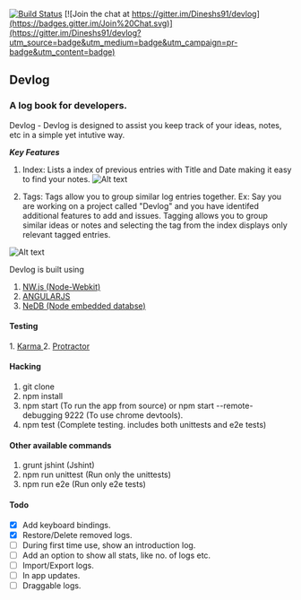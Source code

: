 [![Build Status](https://travis-ci.org/Dineshs91/devlog.svg?branch=master)](https://travis-ci.org/Dineshs91/devlog)
[![Join the chat at https://gitter.im/Dineshs91/devlog](https://badges.gitter.im/Join%20Chat.svg)](https://gitter.im/Dineshs91/devlog?utm_source=badge&utm_medium=badge&utm_campaign=pr-badge&utm_content=badge)

## Devlog
### A log book for developers.

Devlog - Devlog is designed to assist you keep track of your ideas, notes, etc in a simple yet intutive way. 

<b><i> Key Features </i></b>
1. Index: 
Lists a index of previous entries with Title and Date making it easy to find your notes.
![Alt text](https://github.com/satish28/devlog/Loglist.png?raw=true "Sample screenshot") 

2. Tags: 
Tags allow you to group similar log entries together. 
Ex: Say you are working on a project called "Devlog" and you have identifed additional features to add and issues. Tagging allows you to group similar ideas or notes and selecting the tag from the index displays only relevant tagged entries.

![Alt text](https://github.com/satish28/devlog/Tagging.png?raw=true "Sample screenshot") 

Devlog is built using 
1. <a href="https://github.com/nwjs/nw.js/">NW.js (Node-Webkit)</a>
2. <a href="https://angularjs.org/">ANGULARJS</a>
3. <a href="https://github.com/louischatriot/nedb"> NeDB (Node embedded databse)</a> 
<h4>Testing</h4>
1. <a href = "http://karma-runner.github.io/0.12/index.html">Karma </a>
2. <a href = "https://angular.github.io/protractor/#/"> Protractor </a>

#### Hacking
1. git clone 
2. npm install
3. npm start (To run the app from source) or npm start --remote-debugging 9222 (To use chrome devtools).
4. npm test (Complete testing. includes both unittests and e2e tests)

#### Other available commands
1. grunt jshint (Jshint)
2. npm run unittest (Run only the unittests)
3. npm run e2e (Run only e2e tests)

#### Todo
- [x] Add keyboard bindings.
- [x] Restore/Delete removed logs.
- [ ] During first time use, show an introduction log.
- [ ] Add an option to show all stats, like no. of logs etc.
- [ ] Import/Export logs.
- [ ] In app updates.
- [ ] Draggable logs. 
